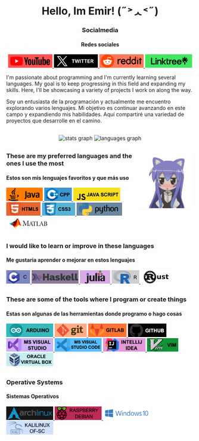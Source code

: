 <h1 align="center"> Hello, Im Emir! (˶˃ᆺ˂˶) </h1>

<h3 align="center">Socialmedia</h3>
<h4 align="center">Redes sociales</h4>
<div align="center">

<a href="https://www.youtube.com/@emiraleph">   <img src="https://github.com/emiraleph/emiraleph/blob/main/Social_Media_SVG/youtube.svg"   height="36" alt="Youtube"/> </a>
<a href="https://twitter.com/emiraleph">        <img src="https://github.com/emiraleph/emiraleph/blob/main/Social_Media_SVG/twitter.svg"   height="36" alt="X | Twitter"/> </a>
<a href="https://www.reddit.com/u/emiraleph">   <img src="https://github.com/emiraleph/emiraleph/blob/main/Social_Media_SVG/reddit.svg"    height="36" alt="Reddit"/> </a>
<a href="https://https://linktr.ee/emiraleph">  <img src="https://github.com/emiraleph/emiraleph/blob/main/Social_Media_SVG/linktree.svg"  height="36" alt="Linktree"/> </a>
 
</div>

<!--------------------------------------------------------------------------------------------------------------------------------------------------------------------------------------->

I'm passionate about programming and I'm currently learning several languages. My goal is to keep progressing in this field and expanding my skills. Here, I'll be showcasing a variety of projects I work on along the way.

Soy un entusiasta de la programación y actualmente me encuentro explorando varios lenguajes. Mi objetivo es continuar avanzando en este campo y expandiendo mis habilidades. Aquí compartiré una variedad de proyectos que desarrolle en el camino.

<!--------------------------------------------------------------------------------------------------------------------------------------------------------------------------------------->

<h2 align="left"> </h2>

<div align="center">
  <img src="https://github-readme-stats.vercel.app/api/top-langs/?username=emiraleph&layout=donut&theme=dark" height="200" alt="stats graph"    />
  <img src="https://github-readme-stats.vercel.app/api?username=emiraleph&show_icons=true&theme=dark"         height="200" alt="languages graph"/>
</div>

<h2 align="left"> </h2>

<!--------------------------------------------------------------------------------------------------------------------------------------------------------------------------------------->

<img align="right" height="150" src="https://github.com/emiraleph/emiraleph/blob/main/Images/cute_25%25_Small.gif"  />

<!--------------------------------------------------------------------------------------------------------------------------------------------------------------------------------------->

<h3 align="left">These are my preferred languages and the ones I use the most</h3>
<h4 align="left">Estos son mis lenguajes favoritos y que más uso</h4>
<div align="left">

  <a href="https://www.java.com/en/">                         <img src="https://github.com/emiraleph/emiraleph/blob/main/Languages_SVG/java.svg"            height="36" alt="Java"/> </a>
  <a href="https://code.visualstudio.com/docs/languages/cpp"> <img src="https://github.com/emiraleph/emiraleph/blob/main/Languages_SVG/cpp.svg"             height="36" alt="C++"/> </a>
  <a href="https://en.wikipedia.org/wiki/JavaScript">         <img src="https://github.com/emiraleph/emiraleph/blob/main/Languages_SVG/java_script.svg"     height="36" alt="Java Script"/> </a>
  <a href="https://en.wikipedia.org/wiki/HTML5">              <img src="https://github.com/emiraleph/emiraleph/blob/main/Languages_SVG/html_5.svg"          height="36" alt="HTML 5"/> </a>
  <a href="https://en.wikipedia.org/wiki/CSS">                <img src="https://github.com/emiraleph/emiraleph/blob/main/Languages_SVG/css_3.svg"           height="35" alt="CSS 3"/> </a>
  <a href="https://www.python.org/">                          <img src="https://github.com/emiraleph/emiraleph/blob/main/Languages_SVG/python.svg"          height="35" alt="Python"/> </a>
  <a href="https://www.mathworks.com">                        <img src="https://github.com/emiraleph/emiraleph/blob/main/Languages_SVG/mathlab.svg"         height="35" alt="MAthLab"/> </a>
  
</div>
<h2 align="left"> </h2>


<!--------------------------------------------------------------------------------------------------------------------------------------------------------------------------------------->

<h3 align="left">I would like to learn or improve in these languages</h3>
<h4 align="left">Me gustaria aprender o mejorar en estos lenguajes</h4>
<div align="left">

  <a href="https://en.wikipedia.org/wiki/C_(programming_language)">   <img src="https://github.com/emiraleph/emiraleph/blob/main/Languages_SVG/c_1.svg"            height="36" alt="C"/> </a>
  <a href="https://www.haskell.org/">                                 <img src="https://github.com/emiraleph/emiraleph/blob/main/Languages_SVG/haskell.svg"      height="36" alt="Haskell"/> </a>
  <a href="https://julialang.org/">                                   <img src="https://github.com/emiraleph/emiraleph/blob/main/Languages_SVG/julia.svg"          height="36" alt="Julia"/> </a>
  <a href="https://www.r-project.org/">                               <img src="https://github.com/emiraleph/emiraleph/blob/main/Languages_SVG/r.svg"              height="36" alt="R"/> </a>
  <a href="https://www.rust-lang.org/">                               <img src="https://github.com/emiraleph/emiraleph/blob/main/Languages_SVG/rust.svg"           height="35" alt="Rust"/> </a>
  
</div>
<h2 align="left"> </h2>



<!-- <a href="https://www.youtube.com/">  <img src="https://github.com/emiraleph/emiraleph/blob/main/Languages_SVG/java.svg" height="36" alt="javascript logo"/> </a> -->
<!--------------------------------------------------------------------------------------------------------------------------------------------------------------------------------------->
<h3 align="left">These are some of the tools where I program or create things</h3>
<h4 align="left">Estas son algunas de las herramientas donde programo o hago cosas</h4>
<div align="left">

  <a href="https://www.arduino.cc/">             <img src="https://github.com/emiraleph/emiraleph/blob/main/Tools_And_Programs_SVG/arduino.svg"                         height="36" alt="Arduino"/> </a>
  <a href="https://git-scm.com/">                <img src="https://github.com/emiraleph/emiraleph/blob/main/Tools_And_Programs_SVG/git.svg"                             height="36" alt="Git"/> </a>
  <a href="https://about.gitlab.com/">           <img src="https://github.com/emiraleph/emiraleph/blob/main/Tools_And_Programs_SVG/gitlab.svg"                          height="36" alt="Gitlab"/> </a>
  <a href="https://github.com/">                 <img src="https://github.com/emiraleph/emiraleph/blob/main/Tools_And_Programs_SVG/github.svg"                          height="36" alt="Github"/> </a>
  <a href="https://visualstudio.microsoft.com/"> <img src="https://github.com/emiraleph/emiraleph/blob/main/Tools_And_Programs_SVG/ms_visualstudio.svg"                 height="36" alt="Visual Studio"/> </a>
  <a href="https://visualstudio.microsoft.com/"> <img src="https://github.com/emiraleph/emiraleph/blob/main/Tools_And_Programs_SVG/ms_visualstudio_code.svg"            height="36" alt="Visual Studio Code"/> </a>
  <a href="https://www.jetbrains.com/idea/">     <img src="https://github.com/emiraleph/emiraleph/blob/main/Tools_And_Programs_SVG/intelliJ_IDEA.svg"                   height="36" alt="IntelliJ-IDEA"/> </a>
  <a href="https://www.vim.org/">                <img src="https://github.com/emiraleph/emiraleph/blob/main/Tools_And_Programs_SVG/vim.svg"                             height="36" alt="VIM"/> </a>
  <a href="https://www.virtualbox.org/">         <img src="https://github.com/emiraleph/emiraleph/blob/main/Tools_And_Programs_SVG/virtual_box.svg"                     height="36" alt="Oracle Virtual Box"/> </a>

</div>
<h2 align="left"> </h2>

<!--------------------------------------------------------------------------------------------------------------------------------------------------------------------------------------->

<h3 align="left">Operative Systems</h3>
<h4 align="left">Sistemas Operativos</h4>
<div align="left">

 <a href="https://archlinux.org/">                    <img src="https://github.com/emiraleph/emiraleph/blob/main/Operative_Systems_SVG/ArchLinux_2.svg"    height="36" alt="ArchLinux"/> </a>
 <a href="https://www.raspberrypi.org/">              <img src="https://github.com/emiraleph/emiraleph/blob/main/Operative_Systems_SVG/raspberry.svg"      height="36" alt="jRaspberry"/> </a>
 <a href="https://www.microsoft.com/en-us/windows">   <img src="https://github.com/emiraleph/emiraleph/blob/main/Operative_Systems_SVG/windows10.svg"      height="36" alt="Windows10"/> </a>
 <a href="https://www.kali.org/">                     <img src="https://github.com/emiraleph/emiraleph/blob/main/Operative_Systems_SVG/kalilinux.svg"      height="36" alt="KaliLinux"/> </a>
  
</div>
<h2 align="left"> </h2>
